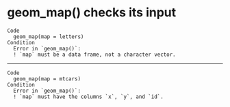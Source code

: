 # geom_map() checks its input

    Code
      geom_map(map = letters)
    Condition
      Error in `geom_map()`:
      ! `map` must be a data frame, not a character vector.

---

    Code
      geom_map(map = mtcars)
    Condition
      Error in `geom_map()`:
      ! `map` must have the columns `x`, `y`, and `id`.

